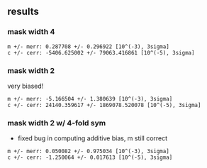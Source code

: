 ## results

### mask width 4

```
m +/- merr: 0.287708 +/- 0.296922 [10^(-3), 3sigma]                            
c +/- cerr: -5406.625002 +/- 79063.416861 [10^(-5), 3sigma]      
```

### mask width 2

very biased!

```
m +/- merr: -5.166504 +/- 1.380639 [10^(-3), 3sigma]                           
c +/- cerr: 24140.359617 +/- 1869078.520078 [10^(-5), 3sigma]        
```

### mask width 2 w/ 4-fold sym

 - fixed bug in computing additive bias, m still correct

```
m +/- merr: 0.050082 +/- 0.975034 [10^(-3), 3sigma]                            
c +/- cerr: -1.250064 +/- 0.017613 [10^(-5), 3sigma]          
```

